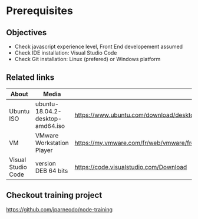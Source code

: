 
# Prerequisites

## Objectives

* Check javascript experience level, Front End developement assumed
* Check IDE installation: Visual Studio Code
* Check Git installation: Linux (prefered) or Windows platform

## Related links

About            | Media | Link
---------------- | ----- | ----
Ubuntu ISO       | ubuntu-18.04.2-desktop-amd64.iso | https://www.ubuntu.com/download/desktop
VM               | VMware Workstation Player        | https://my.vmware.com/fr/web/vmware/free#desktop_end_user_computing/vmware_workstation_player/15_0
Visual Studio Code | version DEB 64 bits            | https://code.visualstudio.com/Download

## Checkout training project

https://github.com/jparneodo/node-training

